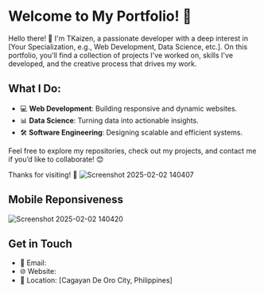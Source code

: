 # Welcome to My Portfolio! 🌟

Hello there! 👋 I'm TKaizen, a passionate developer with a deep interest in [Your Specialization, e.g., Web Development, Data Science, etc.]. On this portfolio, you'll find a collection of projects I've worked on, skills I've developed, and the creative process that drives my work.

## What I Do:
- 💻 **Web Development**: Building responsive and dynamic websites.
- 📊 **Data Science**: Turning data into actionable insights.
- 🛠️ **Software Engineering**: Designing scalable and efficient systems.

Feel free to explore my repositories, check out my projects, and contact me if you’d like to collaborate! 😊



Thanks for visiting! 🚀
![Screenshot 2025-02-02 140407](https://github.com/user-attachments/assets/556815a1-dbde-4773-a4a3-a8268bcfb623)
## Mobile Reponsiveness
![Screenshot 2025-02-02 140420](https://github.com/user-attachments/assets/33fd041e-6f21-49d1-bae6-0fb35def3693)


## Get in Touch
- 📧 Email:
- 🌐 Website: 
- 📍 Location: [Cagayan De Oro City, Philippines]
